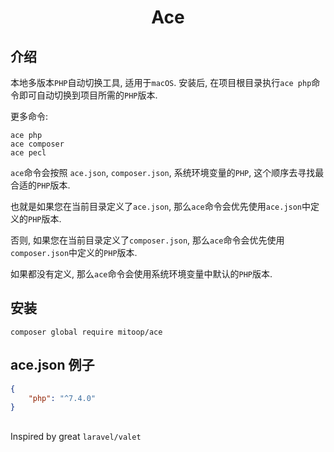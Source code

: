 <h1 align="center">Ace</h1>

## 介绍
本地多版本`PHP`自动切换工具, 适用于`macOS`. 安装后, 在项目根目录执行`ace php`命令即可自动切换到项目所需的`PHP`版本. 

更多命令:
```shell
ace php
ace composer
ace pecl
```
`ace`命令会按照 `ace.json`, `composer.json`, 系统环境变量的`PHP`, 这个顺序去寻找最合适的`PHP`版本.

也就是如果您在当前目录定义了`ace.json`, 那么`ace`命令会优先使用`ace.json`中定义的`PHP`版本.

否则, 如果您在当前目录定义了`composer.json`, 那么`ace`命令会优先使用`composer.json`中定义的`PHP`版本.

如果都没有定义, 那么`ace`命令会使用系统环境变量中默认的`PHP`版本.

## 安装
```shell
composer global require mitoop/ace
```

## ace.json 例子
```json
{
    "php": "^7.4.0"
}
```
## 
Inspired by great `laravel/valet`
